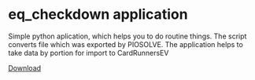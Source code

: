 # eq_checkdown application
Simple python aplication, which helps you to do routine things. The script converts file which was exported by PIOSOLVE. The application helps to take data by portion for import to CardRunnersEV

 [Download](https://github.com/ChzenChzen/eqchdwn/blob/master/eq_checkdown_alpha_0_0_1.zip)
